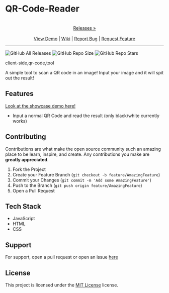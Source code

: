 
# QR-Code-Reader

<p align="center">
  <p align="center">
    <br />
    <a href="https://github.com/ScorchChamp/QR-Code-Reader/releases/">Releases &#187;</a>
    <br />
    <br />
    <a href="https://github.com/ScorchChamp/QR-Code-Reader">View Demo</a> |
    <a href="https://github.com/ScorchChamp/QR-Code-Reader/wiki">Wiki</a> |
    <a href="https://github.com/ScorchChamp/QR-Code-Reader/issues">Report Bug</a> |
    <a href="https://github.com/ScorchChamp/QR-Code-Reader/issues">Request Feature</a>
  </p>
</p>


-------------
![GitHub All Releases](https://img.shields.io/github/downloads/ScorchChamp/QR-Code-Reader/total?style=for-the-badge)
![GitHub Repo Size](https://img.shields.io/github/repo-size/ScorchChamp/QR-Code-Reader?style=for-the-badge)
![GitHub Repo Stars](https://img.shields.io/github/stars/ScorchChamp/QR-Code-Reader?style=for-the-badge)

client-side,qr-code,tool

A simple tool to scan a QR code in an image! Input your image and it will spit out the result!

## Features

[Look at the showcase demo here!](https://ScorchChamp.github.io/QR-Code-Reader)

- Input a normal QR Code and read the result (only black/white currently works)

## Contributing

Contributions are what make the open source community such an amazing place to be learn, inspire, and create. Any contributions you make are **greatly appreciated**.

1. Fork the Project
2. Create your Feature Branch (`git checkout -b feature/AmazingFeature`)
3. Commit your Changes (`git commit -m 'Add some AmazingFeature'`)
4. Push to the Branch (`git push origin feature/AmazingFeature`)
5. Open a Pull Request


## Tech Stack

 - JavaScript
 - HTML
 - CSS

## Support

For support, open a pull request or open an issue [here](https://github.com/ScorchChamp/QR-Code-Reader/issues/new)

## License

This project is licensed under the <a href="https://api.github.com/licenses/mit}">MIT License</a> license.
        